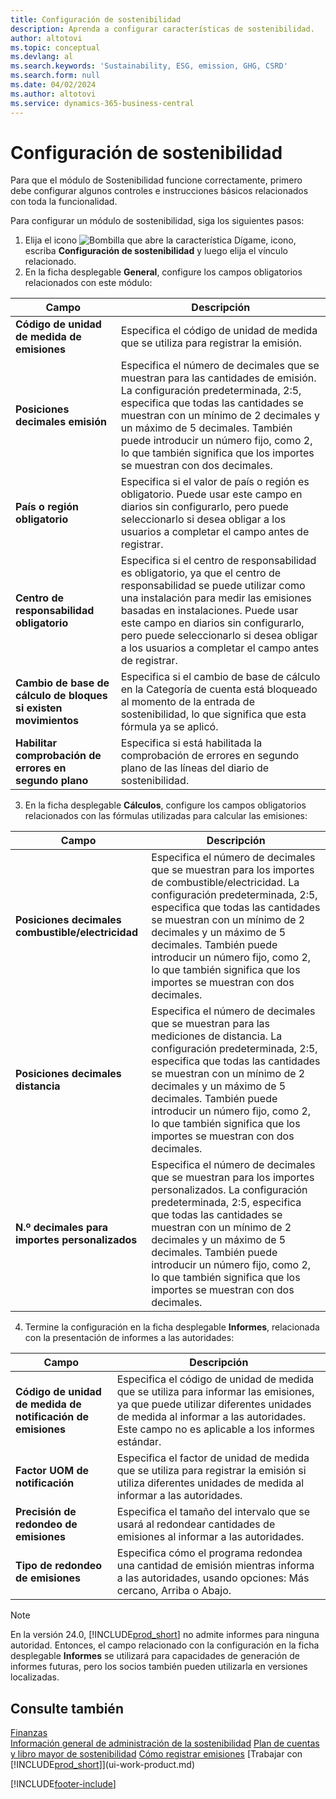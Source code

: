 ```yaml
---
title: Configuración de sostenibilidad
description: Aprenda a configurar características de sostenibilidad.
author: altotovi
ms.topic: conceptual
ms.devlang: al
ms.search.keywords: 'Sustainability, ESG, emission, GHG, CSRD'
ms.search.form: null
ms.date: 04/02/2024
ms.author: altotovi
ms.service: dynamics-365-business-central
---
```


# Configuración de sostenibilidad  

Para que el módulo de Sostenibilidad funcione correctamente, primero debe configurar algunos controles e instrucciones básicos relacionados con toda la funcionalidad.  

Para configurar un módulo de sostenibilidad, siga los siguientes pasos:  

1. Elija el icono ![Bombilla que abre la característica Dígame](media/ui-search/search_small.png "Dígame qué desea hacer"), icono, escriba **Configuración de sostenibilidad** y luego elija el vínculo relacionado.  
2. En la ficha desplegable **General**, configure los campos obligatorios relacionados con este módulo:   

|  Campo  |  Descripción  |  
|--------|--------------| 
| **Código de unidad de medida de emisiones** | Especifica el código de unidad de medida que se utiliza para registrar la emisión. |
| **Posiciones decimales emisión** | Especifica el número de decimales que se muestran para las cantidades de emisión. La configuración predeterminada, 2:5, especifica que todas las cantidades se muestran con un mínimo de 2 decimales y un máximo de 5 decimales. También puede introducir un número fijo, como 2, lo que también significa que los importes se muestran con dos decimales. |
| **País o región obligatorio** | Especifica si el valor de país o región es obligatorio. Puede usar este campo en diarios sin configurarlo, pero puede seleccionarlo si desea obligar a los usuarios a completar el campo antes de registrar. |
| **Centro de responsabilidad obligatorio** | Especifica si el centro de responsabilidad es obligatorio, ya que el centro de responsabilidad se puede utilizar como una instalación para medir las emisiones basadas en instalaciones. Puede usar este campo en diarios sin configurarlo, pero puede seleccionarlo si desea obligar a los usuarios a completar el campo antes de registrar. |
| **Cambio de base de cálculo de bloques si existen movimientos** | Especifica si el cambio de base de cálculo en la Categoría de cuenta está bloqueado al momento de la entrada de sostenibilidad, lo que significa que esta fórmula ya se aplicó. |
| **Habilitar comprobación de errores en segundo plano** | Especifica si está habilitada la comprobación de errores en segundo plano de las líneas del diario de sostenibilidad. |

3.  En la ficha desplegable **Cálculos**, configure los campos obligatorios relacionados con las fórmulas utilizadas para calcular las emisiones:  

|  Campo  |  Descripción  |  
|--------|--------------| 
| **Posiciones decimales combustible/electricidad** | Especifica el número de decimales que se muestran para los importes de combustible/electricidad. La configuración predeterminada, 2:5, especifica que todas las cantidades se muestran con un mínimo de 2 decimales y un máximo de 5 decimales. También puede introducir un número fijo, como 2, lo que también significa que los importes se muestran con dos decimales. |
| **Posiciones decimales distancia** | Especifica el número de decimales que se muestran para las mediciones de distancia. La configuración predeterminada, 2:5, especifica que todas las cantidades se muestran con un mínimo de 2 decimales y un máximo de 5 decimales. También puede introducir un número fijo, como 2, lo que también significa que los importes se muestran con dos decimales. |
| **N.º decimales para importes personalizados** | Especifica el número de decimales que se muestran para los importes personalizados. La configuración predeterminada, 2:5, especifica que todas las cantidades se muestran con un mínimo de 2 decimales y un máximo de 5 decimales. También puede introducir un número fijo, como 2, lo que también significa que los importes se muestran con dos decimales. |

4.  Termine la configuración en la ficha desplegable **Informes**, relacionada con la presentación de informes a las autoridades:   

|  Campo  |  Descripción  |  
|--------|--------------| 
| **Código de unidad de medida de notificación de emisiones** | Especifica el código de unidad de medida que se utiliza para informar las emisiones, ya que puede utilizar diferentes unidades de medida al informar a las autoridades. Este campo no es aplicable a los informes estándar. |
| **Factor UOM de notificación** | Especifica el factor de unidad de medida que se utiliza para registrar la emisión si utiliza diferentes unidades de medida al informar a las autoridades. |
| **Precisión de redondeo de emisiones** | Especifica el tamaño del intervalo que se usará al redondear cantidades de emisiones al informar a las autoridades. |
| **Tipo de redondeo de emisiones** | Especifica cómo el programa redondea una cantidad de emisión mientras informa a las autoridades, usando opciones: Más cercano, Arriba o Abajo. |

>[!NOTE]
> En la versión 24.0, [!INCLUDE[prod_short](includes/prod_short.md)] no admite informes para ninguna autoridad. Entonces, el campo relacionado con la configuración en la ficha desplegable **Informes** se utilizará para capacidades de generación de informes futuras, pero los socios también pueden utilizarla en versiones localizadas.

## Consulte también  
[Finanzas](finance.md)    
[Información general de administración de la sostenibilidad](finance-manage-sustainability.md)
[Plan de cuentas y libro mayor de sostenibilidad](finance-sustainability-accounts-ledger.md)
[Cómo registrar emisiones](finance-sustainability-journal.md)
[Trabajar con [!INCLUDE[prod_short](includes/prod_short.md)]](ui-work-product.md)


[!INCLUDE[footer-include](includes/footer-banner.md)]
